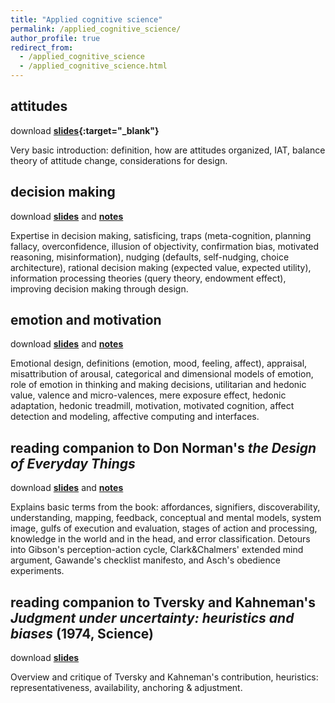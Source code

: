 ```yaml
---
title: "Applied cognitive science"
permalink: /applied_cognitive_science/
author_profile: true
redirect_from:
  - /applied_cognitive_science
  - /applied_cognitive_science.html
---
```

## attitudes ##
download **[slides](https://akaszowska.github.io/files/Attitudes.pdf){:target="_blank"}**

Very basic introduction: definition, how are attitudes organized, IAT, balance theory of attitude change, considerations for design.

## decision making ##
download **[slides](https://akaszowska.github.io/files/DecisionMaking.pdf)** and **[notes](https://akaszowska.github.io/files/DecisionMaking_notes.pdf)**

Expertise in decision making, satisficing, traps (meta-cognition, planning fallacy, overconfidence, illusion of objectivity, confirmation bias, motivated reasoning, misinformation), nudging (defaults, self-nudging, choice architecture), rational decision making (expected value, expected utility), information processing theories (query theory, endowment effect), improving decision making through design.

## emotion and motivation ##
download **[slides](https://akaszowska.github.io/files/EmotionMotivation.pdf)** and **[notes](https://akaszowska.github.io/files/EmotionMotivation_notes.pdf)**

Emotional design, definitions (emotion, mood, feeling, affect), appraisal, misattribution of arousal, categorical and dimensional models of emotion, role of emotion in thinking and making decisions, utilitarian and hedonic value, valence and micro-valences, mere exposure effect, hedonic adaptation, hedonic treadmill, motivation, motivated cognition, affect detection and modeling, affective computing and interfaces. 


## reading companion to Don Norman's _the Design of Everyday Things_
download **[slides](https://akaszowska.github.io/files/DesignOfEverydayThings_companion.pdf)** and **[notes](https://akaszowska.github.io/files/DesignOfEverydayThings_companion_notes.pdf)**

Explains basic terms from the book: affordances, signifiers, discoverability, understanding, mapping, feedback, conceptual and mental models, system image, gulfs of execution and evaluation, stages of action and processing, knowledge in the world and in the head, and error classification. Detours into Gibson's perception-action cycle, Clark&Chalmers' extended mind argument, Gawande's checklist manifesto, and Asch's obedience experiments. 


## reading companion to Tversky and Kahneman's _Judgment under uncertainty: heuristics and biases_ (1974, Science)
download **[slides](https://akaszowska.github.io/files/TverskyKahneman.pdf)**

Overview and critique of Tversky and Kahneman's contribution, heuristics: representativeness, availability, anchoring & adjustment. 
